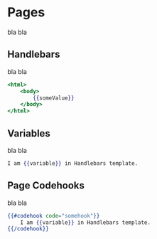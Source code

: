 
# Pages
bla bla

## Handlebars
bla bla

```handlebars
<html>
    <body>
        {{someValue}}
    </body>
</html>
```


## Variables
bla bla

```handlebars
I am {{variable}} in Handlebars template.
```

## Page Codehooks
bla bla

```handlebars
{{#codehook code="somehook"}}
    I am {{variable}} in Handlebars template.
{{/codehook}}
```
